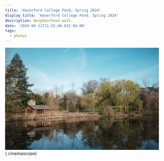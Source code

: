 ```yaml
---
title: 'Haverford College Pond, Spring 2024'
display_title: 'Haverford College Pond, Spring 2024'
description: Neighborhood walk.
date: '2024-04-11T11:55:46.632-04:00'
tags:
  - photos
---
```


![A cool spring day at the pond on the campus of Haverford College. In the distance a willow tree leans over the edge of the pond, reflected in the water. A small cabin is to the left of the willow, flanked by a pine tree.](haverford-college-pond-202404.jpg "Haverford College Pond on April 9, 2024. Trying out a Darkroom [Classic Negative Preset](https://darkroom.co/preset/76A19AA8-BAE3-43DC-8AD6-80D34C879EC1) "){.cinemascope}